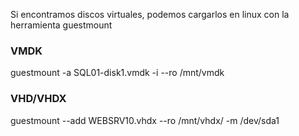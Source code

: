 Si encontramos discos virtuales, podemos cargarlos en linux con la herramienta guestmount

### VMDK
  guestmount -a SQL01-disk1.vmdk -i --ro /mnt/vmdk

### VHD/VHDX
  guestmount --add WEBSRV10.vhdx  --ro /mnt/vhdx/ -m /dev/sda1

